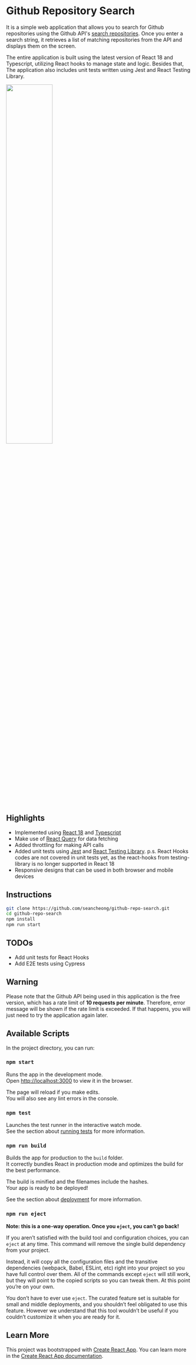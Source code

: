 # Github Repository Search

It is a simple web application that allows you to search for Github repositories using the Github API's [search repositories](https://docs.github.com/en/rest/search?apiVersion=2022-11-28#search-repositories). Once you enter a search string, it retrieves a list of matching repositories from the API and displays them on the screen.

The entire application is built using the latest version of React 18 and Typescript, utilizing React hooks to manage state and logic. Besides that, The application also includes unit tests written using Jest and React Testing Library. 

<img src="https://user-images.githubusercontent.com/13078313/226105350-c7e7de57-5ac5-43ad-867b-bd734fd566ea.png" width=50% height=50%>

## Highlights

- Implemented using [React 18](https://react.dev/) and [Typescript](https://www.typescriptlang.org/)
- Make use of [React Query](https://react-query-v3.tanstack.com/) for data fetching
- Added throttling for making API calls
- Added unit tests using [Jest](https://jestjs.io/) and [React Testing Library](https://testing-library.com/docs/react-testing-library/intro/). p.s. React Hooks codes are not covered in unit tests yet, as the react-hooks from testing-library is no longer supported in React 18
- Responsive designs that can be used in both browser and mobile devices

## Instructions
```sh
git clone https://github.com/seancheong/github-repo-search.git
cd github-repo-search
npm install
npm run start
```

## TODOs

- Add unit tests for React Hooks
- Add E2E tests using Cypress

## Warning

Please note that the Github API being used in this application is the free version, which has a rate limit of __10 requests per minute__. Therefore, error message will be shown if the rate limit is exceeded. If that happens, you will just need to try the application again later.

## Available Scripts

In the project directory, you can run:

### `npm start`

Runs the app in the development mode.\
Open [http://localhost:3000](http://localhost:3000) to view it in the browser.

The page will reload if you make edits.\
You will also see any lint errors in the console.

### `npm test`

Launches the test runner in the interactive watch mode.\
See the section about [running tests](https://facebook.github.io/create-react-app/docs/running-tests) for more information.

### `npm run build`

Builds the app for production to the `build` folder.\
It correctly bundles React in production mode and optimizes the build for the best performance.

The build is minified and the filenames include the hashes.\
Your app is ready to be deployed!

See the section about [deployment](https://facebook.github.io/create-react-app/docs/deployment) for more information.

### `npm run eject`

**Note: this is a one-way operation. Once you `eject`, you can’t go back!**

If you aren’t satisfied with the build tool and configuration choices, you can `eject` at any time. This command will remove the single build dependency from your project.

Instead, it will copy all the configuration files and the transitive dependencies (webpack, Babel, ESLint, etc) right into your project so you have full control over them. All of the commands except `eject` will still work, but they will point to the copied scripts so you can tweak them. At this point you’re on your own.

You don’t have to ever use `eject`. The curated feature set is suitable for small and middle deployments, and you shouldn’t feel obligated to use this feature. However we understand that this tool wouldn’t be useful if you couldn’t customize it when you are ready for it.

## Learn More

This project was bootstrapped with [Create React App](https://github.com/facebook/create-react-app). You can learn more in the [Create React App documentation](https://facebook.github.io/create-react-app/docs/getting-started).
